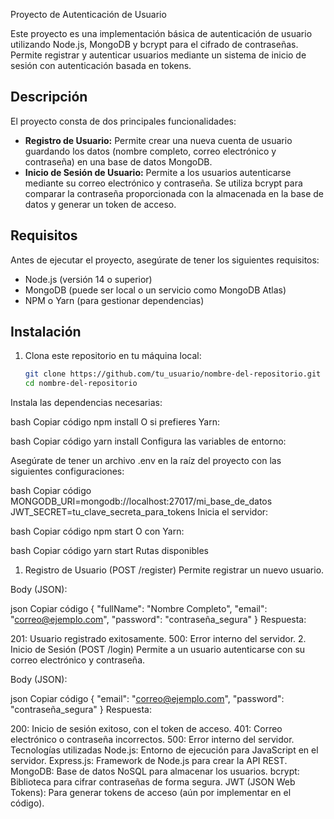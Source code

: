 Proyecto de Autenticación de Usuario

Este proyecto es una implementación básica de autenticación de usuario utilizando Node.js, MongoDB y bcrypt para el cifrado de contraseñas. Permite registrar y autenticar usuarios mediante un sistema de inicio de sesión con autenticación basada en tokens.

## Descripción

El proyecto consta de dos principales funcionalidades:

- **Registro de Usuario:** Permite crear una nueva cuenta de usuario guardando los datos (nombre completo, correo electrónico y contraseña) en una base de datos MongoDB.
- **Inicio de Sesión de Usuario:** Permite a los usuarios autenticarse mediante su correo electrónico y contraseña. Se utiliza bcrypt para comparar la contraseña proporcionada con la almacenada en la base de datos y generar un token de acceso.

## Requisitos

Antes de ejecutar el proyecto, asegúrate de tener los siguientes requisitos:

- Node.js (versión 14 o superior)
- MongoDB (puede ser local o un servicio como MongoDB Atlas)
- NPM o Yarn (para gestionar dependencias)

## Instalación

1. Clona este repositorio en tu máquina local:

   ```bash
   git clone https://github.com/tu_usuario/nombre-del-repositorio.git
   cd nombre-del-repositorio
Instala las dependencias necesarias:

bash
Copiar código
npm install
O si prefieres Yarn:

bash
Copiar código
yarn install
Configura las variables de entorno:

Asegúrate de tener un archivo .env en la raíz del proyecto con las siguientes configuraciones:

bash
Copiar código
MONGODB_URI=mongodb://localhost:27017/mi_base_de_datos
JWT_SECRET=tu_clave_secreta_para_tokens
Inicia el servidor:

bash
Copiar código
npm start
O con Yarn:

bash
Copiar código
yarn start
Rutas disponibles
1. Registro de Usuario (POST /register)
Permite registrar un nuevo usuario.

Body (JSON):

json
Copiar código
{
  "fullName": "Nombre Completo",
  "email": "correo@ejemplo.com",
  "password": "contraseña_segura"
}
Respuesta:

201: Usuario registrado exitosamente.
500: Error interno del servidor.
2. Inicio de Sesión (POST /login)
Permite a un usuario autenticarse con su correo electrónico y contraseña.

Body (JSON):

json
Copiar código
{
  "email": "correo@ejemplo.com",
  "password": "contraseña_segura"
}
Respuesta:

200: Inicio de sesión exitoso, con el token de acceso.
401: Correo electrónico o contraseña incorrectos.
500: Error interno del servidor.
Tecnologías utilizadas
Node.js: Entorno de ejecución para JavaScript en el servidor.
Express.js: Framework de Node.js para crear la API REST.
MongoDB: Base de datos NoSQL para almacenar los usuarios.
bcrypt: Biblioteca para cifrar contraseñas de forma segura.
JWT (JSON Web Tokens): Para generar tokens de acceso (aún por implementar en el código).

